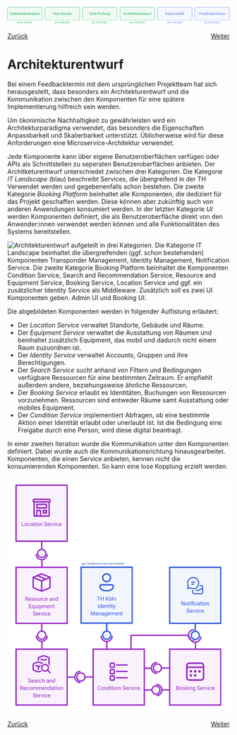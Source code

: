 ![Meilenstein 4: Architekturentwurf bis zum 01.08.2022](../assets/progress-04.png)

<div>
  <a href="../click-prototyp">Zurück</a>
  <a href="../datenmodell" style="float: right;">Weiter</a>
</div>


# Architekturentwurf

Bei einem Feedbacktermin mit dem ursprünglichen Projektteam hat sich herausgestellt, dass besonders ein Architekturentwurf und die Kommunikation zwischen den Komponenten für eine spätere Implementierung hilfreich sein werden.

Um ökonimische Nachhaltigkeit zu gewährleisten wird ein Architekturparadigma verwendet, das besonders die Eigenschaften Anpassbarkeit und Skalierbarkeit unterstützt. Üblicherweise wird für diese Anforderungen eine Microservice-Architektur verwendet.

Jede Komponente kann über eigene Benutzeroberflächen verfügen oder APIs als Schnittstellen zu seperaten Benutzeroberflächen anbieten. 
Der Architketurentwurf unterschiedet zwischen drei Kategorien. Die Kategorie *IT Landscape* (blau) beschreibt Services, die übergreifend in der TH Verwendet werden und gegebenenfalls schon bestehen. Die zweite Kategorie *Booking Platform* beinhaltet alle Komponenten, die dediziert für das Projekt geschaffen werden. Diese können aber zukünftig auch von anderen Anwendungen konsumiert werden. In der letzten Kategorie *UI* werden Komponenten definiert, die als Benutzeroberfläche direkt von den Anwender:innen verwendet werden können und alle Funktionalitäten des Systems bereitstellen.

![Architekturentwurf aufgeteilt in drei Kategorien. Die Kategorie IT Landscape beinhaltet die übergreifenden (ggf. schon bestehenden) Komponenten Transponder Management, Identity Management, Notification Service. Die zweite Kategorie Booking Platform beinhaltet die Komponenten Condition Service, Search and Recommendation Service, Resource and Equipment Service, Booking Service, Location Service und ggf. ein zusätzlicher Identity Service als Middleware. Zusätzlich soll es zwei UI Komponenten geben. Admin UI und Booking UI.](../assets/architektur-grobentwurf.png)

Die abgebildeten Komponenten werden in folgender Auflistung erläutert:
- Der *Location Service* verwaltet Standorte, Gebäude und Räume.
- Der *Equipment Service* verwaltet die Ausstattung von Räumen und beinhaltet zusätzlich Equipment, das mobil und dadurch nicht einem Raum zuzuordnen ist.
- Der *Identity Service* verwaltet Accounts, Gruppen und ihre Berechtigungen.
- Der *Search Service* sucht anhand von Filtern und Bedingungen verfügbare Ressourcen für eine bestimmten Zeitraum. Er empfiehlt außerdem andere, beziehungsweise ähnliche Ressourcen.
- Der *Booking Service* erlaubt es Identitäten, Buchungen von Ressourcen vorzunehmen. Ressourcen sind entweder Räume samt Ausstattung oder mobiles Equipment.
- Der *Condition Service* implementiert Abfragen, ob eine bestimmte Aktion einer Identität erlaubt oder unerlaubt ist. Ist die Bedingung eine Freigabe durch eine Person, wird diese digital beantragt.  

In einer zweiten Iteration wurde die Kommunikation unter den Komponenten definiert. Dabei wurde auch die Kommunikationsrichtung hinausgearbeitet. Komponenten, die einen Service anbieten, kennen nicht die konsumierenden Komponenten. So kann eine lose Kopplung erzielt werden.

![Kommunikationskonzept](../assets/architektur-kommunikation.png)

<div>
  <a href="../click-prototyp">Zurück</a>
  <a href="../datenmodell" style="float: right;">Weiter</a>
</div>
